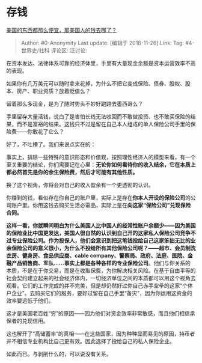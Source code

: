 # 存钱
[美国的东西都那么便宜，那美国人的钱去哪了？](https://www.zhihu.com/question/296027310/answer/538587941)

> Author: #0-Anonymity
> Last update: [编辑于 2018-11-26]
> Link:
> Tag: #4-世界史/社科
> 评论区:
> 泛讨论:

在资本发达、法律体系可靠的经济体里，手里有大量现金余额是资本运营效率不高的表现。

如果你有几万美元可以随时拿来花掉，为什么不把它变成保险、债券、股权、股本、房产、职业资质？放着贬值么？

留着那么多现金，是为了随时势头不妙好跑路去墨西哥么？

手里留存大量活钱，说白了是害怕长线无法收回而不敢做投资、也不敢买保险的结果，而不是富裕的结果。这钱只不过是留在自己本人组成的单人保险公司手里的保险费——你敢花了它么？

好了，不吐槽了。我们来说点实在的：

事实上，排除一些特殊的意识形态和价值观，按照理性经济人的模型来看，有一个至关重要的结论，你们需要记在心里：**无论你如何看待你的收入结余，它在本质上都必然首先是你的余生保险费，然后才可能有其他性质。**

换了这个视角，你将会对自己的收入盈余有一个更透彻的认识。

你赚到的钱，看似存在你自己的账户里，实际上是存在**你本人开设的保险公司**的公司账户里。你用这钱去购买生活必需品，实际上是在**向这家“保险公司”兑现保险合同。**

**这样一看，你就瞬间明白为什么美国人比中国人的经常性账户余额少——因为美国的保险业比中国更发达，美国人很自然的认识到自己开的这家私人保险公司竞争不过专业保险公司。**作为投保人，他们会意识到把这笔钱投给自己这家笨拙无比的业余保险公司的意义很小，为什么不投给所有其他保险公司呢？——超市、会员制洗衣房、健身房、食品供应商、cable company、警察局、政府、法庭、医院、金融产品销售商、军队……事实上**都是各种各样的专业保险公司**。他们与你关系的本质，不是在于你交易，而是在收取保费，为你解决相关风险。在基于自由平等的社会契约建立起来的社会经济体内，一切经济单位之间的本质都可以用这个视角去观看。它们的工作完成的并不完美，但是却仍然好过你自己赤手空拳的这家“个体户企业”。去购买它们的服务，要好过留在自己手里“备灾”，因为你运用这资金的效率要远低于他们。

这才是美国老百姓“穷”的原因——因为他们对资金效率非常敏感，而且他们相信承保者的兑现信用。

这也解开了“高储蓄率”的真相——在这些国家，因为种种显而易见的原因，持币者并不相信专业机构比自己更有效。因此选择了投给自己的私人保险企业。

如此而已。与剥削什么的，可以说没有关系。
